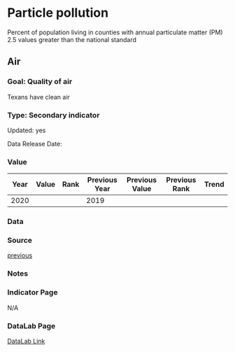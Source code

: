 # Particle pollution
Percent of population living in counties with annual particulate matter (PM) 2.5 values greater than the national standard
## Air
### Goal: Quality of air
Texans have clean air
### Type: Secondary indicator
Updated: yes
Data Release Date: 

### Value

| Year      |  Value      | Rank        | Previous Year | Previous Value | Previous Rank | Trend | 
| ----------- | ----------- | ----------- | ----------- | ----------- | ----------- | -----------|
|   2020      |             |             |      2019   |             |             |            | 

### Data

### Source

[previous](https://www.epa.gov/air-trends/air-quality-design-values#report)

### Notes


### Indicator Page

N/A

### DataLab Page

[DataLab Link](https://datalab.texas2036.org/onngqtd/air-quality-statistics-report?accesskey=bgckqcg)